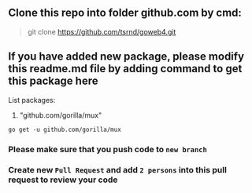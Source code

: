 ## Clone this repo into folder github.com by cmd:
> git clone https://github.com/tsrnd/goweb4.git

## If you have added new package, please modify this readme.md file by adding command to get this package here
List packages:
1. "github.com/gorilla/mux"
```
go get -u github.com/gorilla/mux
```

### Please make sure that you push code to `new branch`
### Create new `Pull Request` and add `2 persons` into this pull request to review your code
